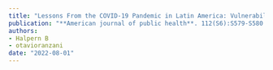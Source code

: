 ```yaml
---
title: "Lessons From the COVID-19 Pandemic in Latin America: Vulnerability Leading to More Vulnerability"
publication: "**American journal of public health**. 112(S6):S579-S580. <a href='https://doi.org/10.2105/ajph.2022.306812' target='_blank' rel='noopener noreferrer'>10.2105/ajph.2022.306812</a>"
authors:
- Halpern B
- otavioranzani
date: "2022-08-01"
---
```

